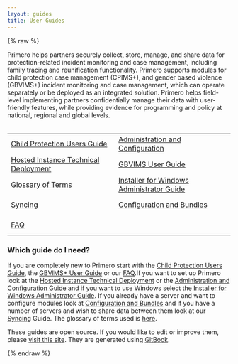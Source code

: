 ```yaml
---
layout: guides
title: User Guides
---
```


{% raw %}


<body>

<div class="rcorners">
      <div class="row column text-center">
       Primero helps partners securely collect, store, manage, and share data for protection-related incident monitoring and case management, including family tracing and reunification functionality. Primero supports modules for child protection case management (CPIMS+), and gender based violence (GBVIMS+) incident monitoring and case management, which can operate separately or be deployed as an integrated solution. Primero helps field-level implementing partners confidentially manage their data with user-friendly features, while providing evidence for programming and policy at national, regional and global levels.
      </div>
 </div>
<br>

 <div class='tablestyle'>
    <table>
  <tr>
    <td class="cp" height='45px'><a href="https://primero.gitbooks.io/primero-child-protection-ims-user-guide/content/">Child Protection Users Guide</a></td>
    <td class="adm"><a href="https://primero.gitbooks.io/primero-administration-and-configuration-guide/content/">Administration and Configuration</a></td> 
  </tr>
  <tr>
    <td class="hos" height='45px'><a href="https://primero.gitbooks.io/primero-hosted-instance-deployment-guide/content/">Hosted Instance Technical Deployment</a></td>
     <td class="gbvims" ><a href="https://primero.gitbooks.io/primero-gender-based-violence-ims-user-guide/content/">GBVIMS User Guide</a></td>  
  </tr>
   <tr>
    <td class="glo" height='45px'><a href="https://primero.gitbooks.io/primero-glossary/content/">Glossary of Terms</a></td>
    <td class="win"><a href="https://primero.gitbooks.io/primero-installer-for-windows-guide/content/">Installer for Windows Administrator Guide</a></td> 
  </tr>
   <tr>
    <td class="syn" height='45px'><a href="https://primero.gitbooks.io/primero-instance-syncing/content/">Syncing</a></td>
    <td class="con"><a href="https://primero.gitbooks.io/primero-configuration-process-guide/content/">Configuration and Bundles</a></td> 
  </tr>
   <tr>
   <td class="faq" height='45px'><a href="https://primero.gitbooks.io/primero-faq/content/">FAQ</a></td> 
   <td></td> 
  </tr>
</table>
</div>

<div>
        <h3 class="text-center">Which guide do I need?</h3>
        <p>If you are completely new to Primero start with the <a href="https://primero.gitbooks.io/primero-child-protection-ims-user-guide/content/">Child Protection Users Guide</a>, the <a href="https://primero.gitbooks.io/primero-gender-based-violence-ims-user-guide/content/">GBVIMS+ User Guide</a> or our <a href="https://primero.gitbooks.io/primero-faq/content/">FAQ</a>.If you want to set up Primero look at the <a href="https://primero.gitbooks.io/primero-hosted-instance-deployment-guide/content/">Hosted Instance Technical Deployment</a> or the <a href="https://primero.gitbooks.io/primero-administration-and-configuration-guide/content/">Administration and Configuration Guide</a> and if you want to use Windows select the <a href="https://primero.gitbooks.io/primero-installer-for-windows-guide/content/">Installer for Windows Administrator Guide</a>. If you already have a server and want to configure modules look at <a href="https://primero.gitbooks.io/primero-configuration-process-guide/content/">Configuration and Bundles</a> and if you have a number of servers and wish to share data between them look at our <a href="https://primero.gitbooks.io/primero-instance-syncing/content/">Syncing</a> Guide. The glossary of terms used is <a href="https://primero.gitbooks.io/primero-glossary/content/">here</a>.</p>
</div>
    
<p class="text-center">
These guides are open source. If you would like to edit or improve them, please <a href="https://www.gitbook.com/@primero">visit this site</a>. They are generated using <a href="https://www.gitbook.com/">GitBook</a>.</p>

</body>


{% endraw %} 








